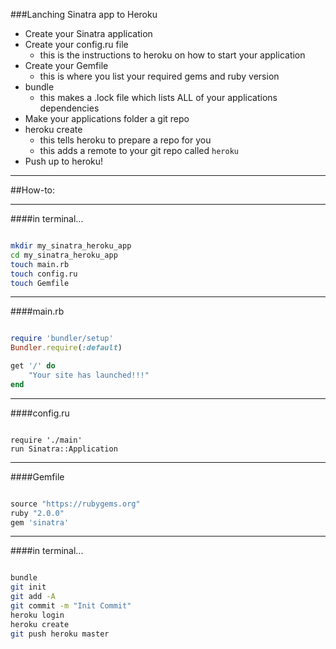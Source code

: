 ###Lanching Sinatra app to Heroku
- Create your Sinatra application
- Create your config.ru file
	- this is the instructions to heroku on how to start your application
- Create your Gemfile
	- this is where you list your required gems and ruby version
- bundle
	- this makes a .lock file which lists ALL of your applications dependencies
- Make your applications folder a git repo 
- heroku create
	- this tells heroku to prepare a repo for you
	- this adds a remote to your git repo called `heroku`
- Push up to heroku!

--- 

##How-to:

---
####in terminal...
```bash

mkdir my_sinatra_heroku_app
cd my_sinatra_heroku_app
touch main.rb
touch config.ru
touch Gemfile

```

---

####main.rb
```ruby

require 'bundler/setup'
Bundler.require(:default)

get '/' do
	"Your site has launched!!!"	
end

```

---

####config.ru
```javasoft

require './main'
run Sinatra::Application

```

---

####Gemfile
```ruby

source "https://rubygems.org"
ruby "2.0.0"
gem 'sinatra'

```

---

####in terminal...
```bash

bundle
git init
git add -A
git commit -m "Init Commit"
heroku login
heroku create
git push heroku master

```
